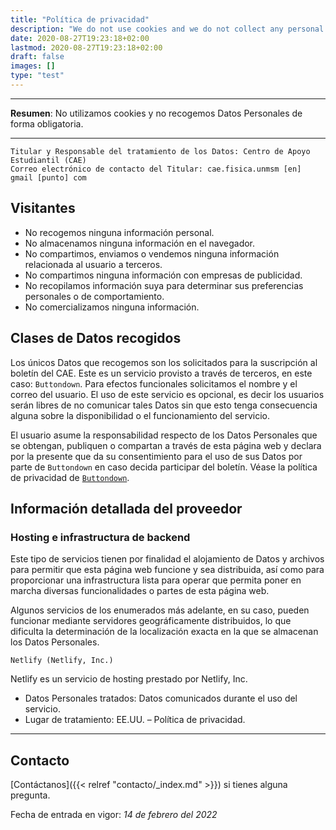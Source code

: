 ```yaml
---
title: "Política de privacidad"
description: "We do not use cookies and we do not collect any personal data."
date: 2020-08-27T19:23:18+02:00
lastmod: 2020-08-27T19:23:18+02:00
draft: false
images: []
type: "test"
---
```


---
__Resumen__: No utilizamos cookies y no recogemos Datos Personales de forma obligatoria.

---

```
Titular y Responsable del tratamiento de los Datos: Centro de Apoyo Estudiantil (CAE)
Correo electrónico de contacto del Titular: cae.fisica.unmsm [en] gmail [punto] com
```
## Visitantes

- No recogemos ninguna información personal.
- No almacenamos ninguna información en el navegador.
- No compartimos, enviamos o vendemos ninguna información relacionada al usuario a terceros.
- No compartimos ninguna información con empresas de publicidad.
- No recopilamos información suya para determinar sus preferencias personales o de comportamiento.
- No comercializamos ninguna información.

## Clases de Datos recogidos

Los únicos Datos que recogemos son los solicitados para la suscripción al boletín del CAE. Este es un servicio provisto a través de terceros, en este caso: `Buttondown`. Para efectos funcionales solicitamos el nombre y el correo del usuario. El uso de este servicio es opcional, es decir los usuarios serán libres de no comunicar tales Datos sin que esto tenga consecuencia alguna sobre la disponibilidad o el funcionamiento del servicio.

El usuario asume la responsabilidad respecto de los Datos Personales que se obtengan, publiquen o compartan a través de esta página web y declara por la presente que da su consentimiento para el uso de sus Datos por parte de `Buttondown` en caso decida participar del boletín. Véase la política de privacidad de [`Buttondown`](https://buttondown.email/privacy).

## Información detallada del proveedor

### Hosting e infrastructura de backend

Este tipo de servicios tienen por finalidad el alojamiento de Datos y archivos para permitir que esta página web funcione y sea distribuida, así como para proporcionar una infrastructura lista para operar que permita poner en marcha diversas funcionalidades o partes de esta página web.

Algunos servicios de los enumerados más adelante, en su caso, pueden funcionar mediante servidores geográficamente distribuidos, lo que dificulta la determinación de la localización exacta en la que se almacenan los Datos Personales.

```
Netlify (Netlify, Inc.)
```

Netlify es un servicio de hosting prestado por Netlify, Inc.

* Datos Personales tratados: Datos comunicados durante el uso del servicio.
* Lugar de tratamiento: EE.UU. – Política de privacidad.

---

## Contacto

[Contáctanos]({{< relref "contacto/_index.md" >}}) si tienes alguna pregunta.

Fecha de entrada en vigor: _14 de febrero del 2022_
